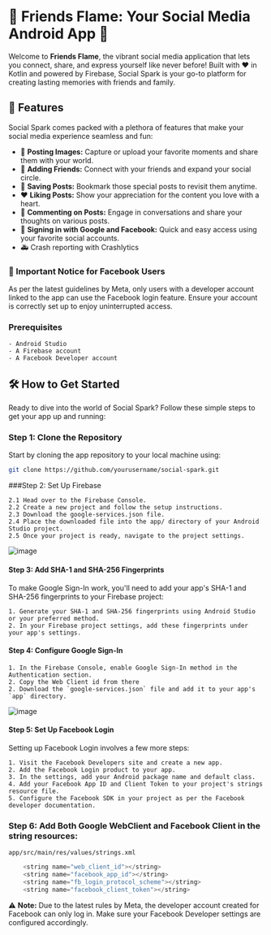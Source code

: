 # 🌟 Friends Flame: Your Social Media Android App 🌟

Welcome to **Friends Flame**, the vibrant social media application that lets you connect, share, and express yourself like never before! Built with ❤️ in Kotlin and powered by Firebase, Social Spark is your go-to platform for creating lasting memories with friends and family.

## 🚀 Features

Social Spark comes packed with a plethora of features that make your social media experience seamless and fun:

- 📸 **Posting Images:** Capture or upload your favorite moments and share them with your world.
- 👫 **Adding Friends:** Connect with your friends and expand your social circle.
- 💾 **Saving Posts:** Bookmark those special posts to revisit them anytime.
- ❤️ **Liking Posts:** Show your appreciation for the content you love with a heart.
- 💬 **Commenting on Posts:** Engage in conversations and share your thoughts on various posts.
- 🔑 **Signing in with Google and Facebook:** Quick and easy access using your favorite social accounts.
- 🚑 Crash reporting with Crashlytics

### 📣 Important Notice for Facebook Users

As per the latest guidelines by Meta, only users with a developer account linked to the app can use the Facebook login feature. Ensure your account is correctly set up to enjoy uninterrupted access.

### Prerequisites
    - Android Studio
    - A Firebase account
    - A Facebook Developer account

## 🛠 How to Get Started

Ready to dive into the world of Social Spark? Follow these simple steps to get your app up and running:

### Step 1: Clone the Repository

Start by cloning the app repository to your local machine using:

```bash
git clone https://github.com/yourusername/social-spark.git
```

###Step 2: Set Up Firebase

    2.1 Head over to the Firebase Console.
    2.2 Create a new project and follow the setup instructions.
    2.3 Download the google-services.json file.
    2.4 Place the downloaded file into the app/ directory of your Android Studio project. 
    2.5 Once your project is ready, navigate to the project settings.

![image](https://github.com/Tusharbir/FriendsFlameSocialMedia/assets/109094205/e7905d7e-cbd9-4d68-8745-4855c3cd71f5)


#### Step 3: Add SHA-1 and SHA-256 Fingerprints
To make Google Sign-In work, you'll need to add your app's SHA-1 and SHA-256 fingerprints to your Firebase project:

    1. Generate your SHA-1 and SHA-256 fingerprints using Android Studio or your preferred method.
    2. In your Firebase project settings, add these fingerprints under your app's settings.

#### Step 4: Configure Google Sign-In
    1. In the Firebase Console, enable Google Sign-In method in the Authentication section.
    2. Copy the Web Client id from there
    2. Download the `google-services.json` file and add it to your app's `app` directory.

![image](https://github.com/Tusharbir/FriendsFlameSocialMedia/assets/109094205/5481d7dd-36b3-4621-831a-a83d0a56133a)




#### Step 5: Set Up Facebook Login
Setting up Facebook Login involves a few more steps:

    1. Visit the Facebook Developers site and create a new app.
    2. Add the Facebook Login product to your app.
    3. In the settings, add your Android package name and default class.
    4. Add your Facebook App ID and Client Token to your project's strings resource file.
    5. Configure the Facebook SDK in your project as per the Facebook developer documentation.

### Step 6: Add Both Google WebClient and Facebook Client in the string resources:
    app/src/main/res/values/strings.xml
```kotlin
    <string name="web_client_id"></string>
    <string name="facebook_app_id"></string>
    <string name="fb_login_protocol_scheme"></string>
    <string name="facebook_client_token"></string>
```

⚠️ **Note:** Due to the latest rules by Meta, the developer account created for Facebook can only log in. Make sure your Facebook Developer settings are configured accordingly.
